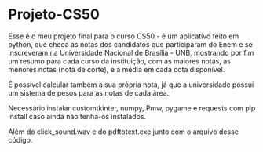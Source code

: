 # Projeto-CS50

Esse é o meu projeto final para o curso CS50 - é um aplicativo feito em python,
que checa as notas dos candidatos que participaram do Enem e se inscreveram na
Universidade Nacional de Brasília - UNB, mostrando por fim um resumo para cada
curso da instituição, com as maiores notas, as menores notas (nota de corte), e
a média em cada cota disponível.

É possível calcular também a sua própria nota, já que a universidade possui um
sistema de pesos para as notas de cada área.

Necessário instalar customtkinter, numpy, Pmw, pygame e requests com pip install
caso ainda não tenha-os instalados.

Além do click_sound.wav e do pdftotext.exe junto com o arquivo desse código.
